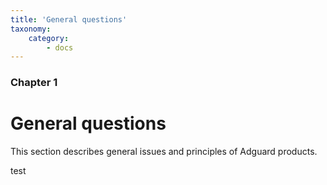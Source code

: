 ```yaml
---
title: 'General questions'
taxonomy:
    category:
        - docs
---
```


### Chapter 1

# General questions

This section describes general issues and principles of Adguard products.

test